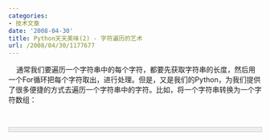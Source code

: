 ```yaml
---
categories:
- 技术文章
date: '2008-04-30'
title: Python天天美味(2) - 字符遍历的艺术
url: /2008/04/30/1177677
---
```



&nbsp;&nbsp;&nbsp; 通常我们要遍历一个字符串中的每个字符，都要先获取字符串的长度，然后用一个For循环把每个字符取出，进行处理。但是，又是我们的Python，为我们提供了很多便捷的方式去遍历一个字符串中的字符。比如，将一个字符串转换为一个字符数组：

&nbsp;&nbsp;&nbsp; 

<div style="border: 1px solid #cccccc; padding: 4px 5px 4px 4px; background-color: #eeeeee; font-size: 13px; width: 98%;"><!--

Code highlighting produced by Actipro CodeHighlighter (freeware)

http://www.CodeHighlighter.com/

-->![](http://www.cnblogs.com/Images/OutliningIndicators/None.gif)<span style="color: #000000;">theList&nbsp;</span><span style="color: #000000;">=</span><span style="color: #000000;">&nbsp;list(theString)</span></div>

&nbsp;&nbsp;&nbsp; 同时，我们可以方便的通过for语句进行遍历：

<div style="border: 1px solid #cccccc; padding: 4px 5px 4px 4px; background-color: #eeeeee; font-size: 13px; width: 98%;"><!--

Code highlighting produced by Actipro CodeHighlighter (freeware)

http://www.CodeHighlighter.com/

-->![](http://www.cnblogs.com/Images/OutliningIndicators/None.gif)<span style="color: #000000;">for c in theString:

</span><span style="color: #000000;">&nbsp;&nbsp;&nbsp;&nbsp;&nbsp;&nbsp; do_something_with(c)

</span></div>

&nbsp;&nbsp;&nbsp;&nbsp;
甚者，使用这样的语句：

<div style="border: 1px solid #cccccc; padding: 4px 5px 4px 4px; background-color: #eeeeee; font-size: 13px; width: 98%;"><!--

Code highlighting produced by Actipro CodeHighlighter (freeware)

http://www.CodeHighlighter.com/

-->![](http://www.cnblogs.com/Images/OutliningIndicators/None.gif)<span style="color: #000000;">result = [</span><span style="color: #000000;">do_something_with(c) for c in theString if c == 'x']

</span></div>

&nbsp;&nbsp;&nbsp; 同时，还可以使用map语句，下面，我们开始上菜吧！传说中有一个神奇的字符串，被病毒感染了，被病毒附上了许多x字符，你将设计一个引擎，把病毒x出去，把我们神奇的字符串输出来。程序如下：

<div style="border: 1px solid #cccccc; padding: 4px 5px 4px 4px; background-color: #eeeeee; font-size: 13px; width: 98%;"><!--

Code highlighting produced by Actipro CodeHighlighter (freeware)

http://www.CodeHighlighter.com/

-->![](http://www.cnblogs.com/Images/OutliningIndicators/None.gif)<span style="color: #000000;">theString&nbsp;</span><span style="color: #000000;">=</span><span style="color: #000000;">&nbsp;</span><span style="color: #800000;">'</span><span style="color: #800000;">Ix&nbsp;lixkxex&nbsp;xpxytxhxonx&nbsp;!</span><span style="color: #800000;">'</span><span style="color: #000000;">

![](http://www.cnblogs.com/Images/OutliningIndicators/None.gif)</span><span style="color: #0000ff;">def</span><span style="color: #000000;">&nbsp;PrintEngine(c):

![](http://www.cnblogs.com/Images/OutliningIndicators/None.gif)&nbsp;&nbsp;&nbsp;&nbsp;</span><span style="color: #0000ff;">if</span><span style="color: #000000;">&nbsp;c&nbsp;</span><span style="color: #000000;">!=</span><span style="color: #000000;">&nbsp;</span><span style="color: #800000;">'</span><span style="color: #800000;">x</span><span style="color: #800000;">'</span><span style="color: #000000;">:

![](http://www.cnblogs.com/Images/OutliningIndicators/None.gif)&nbsp;&nbsp;&nbsp;&nbsp;&nbsp;&nbsp;&nbsp;&nbsp;</span><span style="color: #0000ff;">print</span><span style="color: #000000;">&nbsp;c,

![](http://www.cnblogs.com/Images/OutliningIndicators/None.gif)map(PrintEngine,&nbsp;theString)</span></div>

&nbsp;&nbsp;&nbsp;&nbsp;
输出结果：

**&nbsp; &nbsp;&nbsp; I like python !**

#### [Python 天天美味系列（总）](http://www.cnblogs.com/coderzh/archive/2008/07/08/pythoncookbook.html)
<p>[Python   天天美味(1) - 交换变量](http://www.cnblogs.com/coderzh/archive/2008/04/29/1176878.html)
  
[Python   天天美味(2) - 字符遍历的艺术](http://www.cnblogs.com/coderzh/archive/2008/04/30/1177677.html) &nbsp;
  
[Python   天天美味(3) - 字符转换](http://www.cnblogs.com/coderzh/archive/2008/05/02/1179593.html) &nbsp;
  
[Python   天天美味(4) - isinstance判断对象类型](http://www.cnblogs.com/coderzh/archive/2008/05/02/1179609.html)&nbsp;
  
[Python   天天美味(5) - ljust rjust center](http://www.cnblogs.com/coderzh/archive/2008/05/02/1179709.html) 

... 

</p>